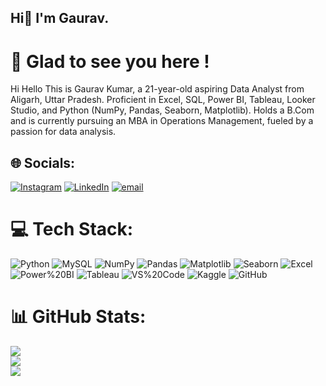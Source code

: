 ## Hi👋 I'm Gaurav.

# 💫 Glad to see you here !
Hi Hello This is Gaurav Kumar, a 21-year-old aspiring Data Analyst from Aligarh, Uttar Pradesh. Proficient in Excel, SQL, Power BI, Tableau, Looker Studio, and Python (NumPy, Pandas, Seaborn, Matplotlib). Holds a B.Com and is currently pursuing an MBA in Operations Management, fueled by a passion for data analysis.


## 🌐 Socials:
 [![Instagram](https://img.shields.io/badge/Instagram-%23E4405F.svg?logo=Instagram&logoColor=white)](https://instagram.com/_gauravbg.___) [![LinkedIn](https://img.shields.io/badge/LinkedIn-%230077B5.svg?logo=linkedin&logoColor=white)](https://linkedin.com/in/https://www.linkedin.com/in/gauravkumarrrr/) [![email](https://img.shields.io/badge/Email-D14836?logo=gmail&logoColor=yellow)](mailto:iamgaurav6374@gmail.com) 

# 💻 Tech Stack:
![Python](https://img.shields.io/badge/Python-3776AB?style=plastic&logo=python&logoColor=white)
![MySQL](https://img.shields.io/badge/MySQL-4479A1?style=plastic&logo=mysql&logoColor=white)
![NumPy](https://img.shields.io/badge/NumPy-013243?style=plastic&logo=numpy&logoColor=white)
![Pandas](https://img.shields.io/badge/Pandas-150458?style=plastic&logo=pandas&logoColor=white)
![Matplotlib](https://img.shields.io/badge/Matplotlib-%23ffffff?style=plastic&logo=matplotlib&logoColor=black)
![Seaborn](https://img.shields.io/badge/Seaborn-4C766A?style=plastic&logo=seaborn&logoColor=white)
![Excel](https://img.shields.io/badge/Microsoft_Excel-217346?style=plastic&logo=microsoft-excel&logoColor=white)
![Power%20BI](https://img.shields.io/badge/Power_BI-F2C811?style=plastic&logo=power-bi&logoColor=black)
![Tableau](https://img.shields.io/badge/Tableau-E97627?style=plastic&logo=tableau&logoColor=white)
![VS%20Code](https://img.shields.io/badge/Visual_Studio_Code-0078D4?style=plastic&logo=visual%20studio%20code&logoColor=white)
![Kaggle](https://img.shields.io/badge/Kaggle-D00000?style=plastic&logo=kaggle&logoColor=white)
![GitHub](https://img.shields.io/badge/GitHub-181717?style=plastic&logo=github&logoColor=white)
# 📊 GitHub Stats:
![](https://github-readme-stats.vercel.app/api?username=Gaurav-6374&theme=swift&hide_border=false&include_all_commits=true&count_private=false)<br/>
![](https://nirzak-streak-stats.vercel.app/?user=Gaurav-6374&theme=swift&hide_border=false)<br/>
![](https://github-readme-stats.vercel.app/api/top-langs/?username=Gaurav-6374&theme=swift&hide_border=false&include_all_commits=true&count_private=false&layout=compact)

